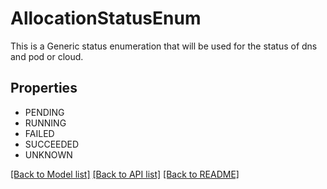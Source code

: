 # AllocationStatusEnum

This is a Generic status enumeration that will be used for the status of dns and pod or cloud.

## Properties
- PENDING
- RUNNING
- FAILED
- SUCCEEDED
- UNKNOWN

[[Back to Model list]](../README.md#documentation-for-models) [[Back to API list]](../README.md#documentation-for-api-endpoints) [[Back to README]](../README.md)


